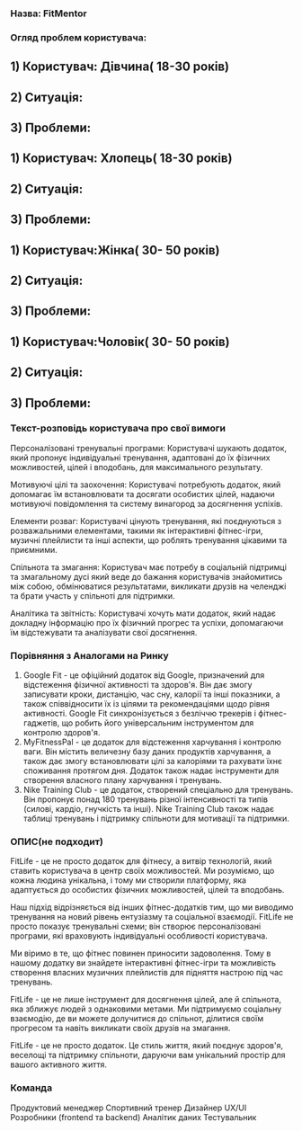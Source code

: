 ### Назва: FitMentor

### Огляд проблем користувача:
## 1) Користувач: Дівчина( 18-30 років)
## 2) Ситуація:
## 3) Проблеми:

## 1) Користувач: Хлопець( 18-30 років)
## 2) Ситуація:
## 3) Проблеми:

## 1) Користувач:Жінка( 30- 50 років)
## 2) Ситуація:
## 3) Проблеми:

## 1) Користувач:Чоловік( 30- 50 років)
## 2) Ситуація:
## 3) Проблеми:

### Текст-розповідь користувача про свої вимоги 

Персоналізовані тренувальні програми: 
Користувачі шукають додаток, який пропонує індивідуальні тренування, адаптовані до їх фізичних можливостей, цілей і вподобань, для максимального результату.

Мотивуючі цілі та заохочення: 
Користувачі потребують додаток, який допомагає їм встановлювати та досягати особистих цілей, надаючи мотивуючі повідомлення та систему винагород за досягнення успіхів.

Елементи розваг: 
Користувачі цінують тренування, які поєднуються з розважальними елементами, такими як інтерактивні фітнес-ігри, музичні плейлисти та інші аспекти, що роблять тренування цікавими та приємними.

Спільнота та змагання: 
Користувач має потребу в соціальній підтримці та змагальному дусі який веде до бажання користувачів знайомитись між собою, обмінюватися результатами, викликати друзів на челенджі та брати участь у спільноті для підтримки.

Аналітика та звітність: 
Користувачі хочуть мати додаток, який надає докладну інформацію про їх фізичний прогрес та успіхи, допомагаючи їм відстежувати та аналізувати свої досягнення.

### Порівняння з Аналогами на Ринку

1) Google Fit - це офіційний додаток від Google, призначений для відстеження фізичної активності та здоров'я. Він дає змогу записувати кроки, дистанцію, час сну, калорії та інші показники, а також співвідносити їх із цілями та рекомендаціями щодо рівня активності. Google Fit синхронізується з безліччю трекерів і фітнес-гаджетів, що робить його універсальним інструментом для контролю здоров'я.
2) MyFitnessPal - це додаток для відстеження харчування і контролю ваги. Він містить величезну базу даних продуктів харчування, а також дає змогу встановлювати цілі за калоріями та рахувати їхнє споживання протягом дня. Додаток також надає інструменти для створення власного плану харчування і тренувань.
3) Nike Training Club - це додаток, створений спеціально для тренувань. Він пропонує понад 180 тренувань різної інтенсивності та типів (силові, кардіо, гнучкість та інші). Nike Training Club також надає таблиці тренувань і підтримку спільноти для мотивації та підтримки.

### ОПИС(не подходит)
FitLife - це не просто додаток для фітнесу, а витвір технологій, який ставить користувача в центр своїх можливостей. Ми розуміємо, що кожна людина унікальна, і тому ми створили платформу, яка адаптується до особистих фізичних можливостей, цілей та вподобань.

Наш підхід відрізняється від інших фітнес-додатків тим, що ми виводимо тренування на новий рівень ентузіазму та соціальної взаємодії. FitLife не просто показує тренувальні схеми; він створює персоналізовані програми, які враховують індивідуальні особливості користувача.

Ми віримо в те, що фітнес повинен приносити задоволення. Тому в нашому додатку ви знайдете інтерактивні фітнес-ігри та можливість створення власних музичних плейлистів для підняття настрою під час тренувань.

FitLife - це не лише інструмент для досягнення цілей, але й спільнота, яка зближує людей з однаковими метами. Ми підтримуємо соціальну взаємодію, де ви можете долучитися до спільнот, ділитися своїм прогресом та навіть викликати своїх друзів на змагання.

FitLife - це не просто додаток. Це стиль життя, який поєднує здоров'я, веселощі та підтримку спільноти, даруючи вам унікальний простір для вашого активного життя.


### Команда
Продуктовий менеджер
Спортивний тренер
Дизайнер UX/UI
Розробники (frontend та backend)
Аналітик даних
Тестувальник
